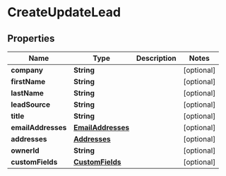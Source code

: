 # CreateUpdateLead

## Properties
Name | Type | Description | Notes
------------ | ------------- | ------------- | -------------
**company** | **String** |  |  [optional]
**firstName** | **String** |  |  [optional]
**lastName** | **String** |  |  [optional]
**leadSource** | **String** |  |  [optional]
**title** | **String** |  |  [optional]
**emailAddresses** | [**EmailAddresses**](EmailAddresses.md) |  |  [optional]
**addresses** | [**Addresses**](Addresses.md) |  |  [optional]
**ownerId** | **String** |  |  [optional]
**customFields** | [**CustomFields**](CustomFields.md) |  |  [optional]
